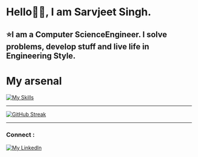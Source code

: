 # Hello👋🚀, I am Sarvjeet Singh.  

## ⭐I am a Computer ScienceEngineer. I solve problems, develop stuff and live life in Engineering Style.  

# My arsenal


[![My Skills](https://skillicons.dev/icons?i=py,js,html,css,py,c,django,cpp,bootstrap,azure,flask,figma,github,git,heroku,java,linux,mysql,netlify,postman,react,tensorflow,vscode,sqlite,gcp)]([https://github.com/aazad20])

<hr>

[![GitHub Streak](https://github-readme-streak-stats-git-main-aazad20.vercel.app?user=aazad20&theme=gotham)](https://git.io/streak-stats)
<hr>

### Connect :
[![My LinkedIn](https://skillicons.dev/icons?i=linkedin)](https://www.linkedin.com/in/sarvjeet-singh-6249551b7/)


